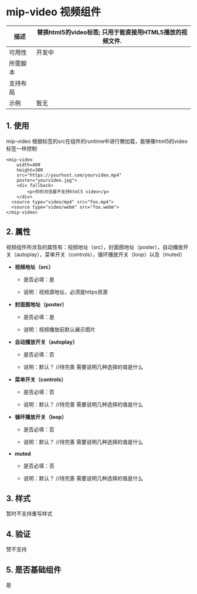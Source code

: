 # mip-video 视频组件

描述|替换html5的video标签; 只用于能直接用HTML5播放的视频文件.
----|----
可用性|开发中
所需脚本|
支持布局| 
示例|暂无

## 1. 使用

mip-video 根据标签的src在组件的runtime中进行懒加载，能够像html5的video标签一样控制

```
<mip-video 
    width=400 
    height=300 
    src="https://yourhost.com/yourvideo.mp4"
    poster="yourvideo.jpg">
    <div fallback>
        <p>你的浏览器不支持html5 video</p>
    </div>
  <source type="video/mp4" src="foo.mp4">
  <source type="video/webm" src="foo.webm">
</mip-video>
```

## 2. 属性

视频组件所涉及的属性有：视频地址（src），封面图地址（poster），自动播放开关（autoplay），菜单开关（controls），循环播放开关（loop）以及（muted）

- **视频地址（src）**

    - 是否必填：是

    - 说明：视频源地址，必须是https资源

- **封面图地址（poster）**

    - 是否必填：是

    - 说明：视频播放前默认展示图片

- **自动播放开关（autoplay）**

    - 是否必填：否

    - 说明：默认？ //待完善 需要说明几种选择的值是什么

- **菜单开关（controls）**

    - 是否必填：否

    - 说明：默认？ //待完善 需要说明几种选择的值是什么


- **循环播放开关（loop）**

    - 是否必填：否

    - 说明：默认？ //待完善 需要说明几种选择的值是什么

- **muted**

    - 是否必填：否

    - 说明：默认？ //待完善 需要说明几种选择的值是什么

## 3. 样式

暂时不支持重写样式

## 4. 验证

赞不支持

## 5. 是否基础组件

是

